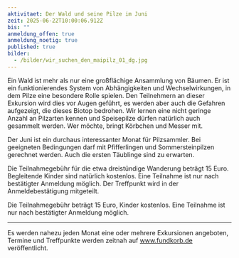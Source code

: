 ```yaml
---
aktivitaet: Der Wald und seine Pilze im Juni
zeit: 2025-06-22T10:00:06.912Z
bis: ""
anmeldung_offen: true
anmeldung_noetig: true
published: true
bilder:
  - /bilder/wir_suchen_den_maipilz_01_dg.jpg
---
```

Ein Wald ist mehr als nur eine großflächige Ansammlung von Bäumen. Er ist ein funktionierendes System von Abhängigkeiten und Wechselwirkungen, in dem Pilze eine besondere Rolle spielen. Den Teilnehmern an dieser Exkursion wird dies vor Augen geführt, es werden aber auch die Gefahren aufgezeigt, die dieses Biotop bedrohen. Wir lernen eine nicht geringe Anzahl an Pilzarten kennen und Speisepilze dürfen natürlich auch gesammelt werden. Wer möchte, bringt Körbchen und Messer mit.

Der Juni ist ein durchaus interessanter Monat für Pilzsammler. Bei geeigneten Bedingungen darf mit Pfifferlingen und Sommersteinpilzen gerechnet werden. Auch die ersten Täublinge sind zu erwarten.

Die Teilnahmegebühr für die etwa dreistündige Wanderung beträgt 15 Euro. Begleitende Kinder sind natürlich kostenlos. Eine Teilnahme ist nur nach bestätigter Anmeldung möglich. Der Treffpunkt wird in der Anmeldebestätigung mitgeteilt.

Die Teilnahmegebühr beträgt 15 Euro, Kinder kostenlos. Eine Teilnahme ist nur nach bestätigter Anmeldung möglich.

- - -

Es werden nahezu jeden Monat eine oder mehrere Exkursionen angeboten, Termine und Treffpunkte werden zeitnah auf www.fundkorb.de veröffentlicht.